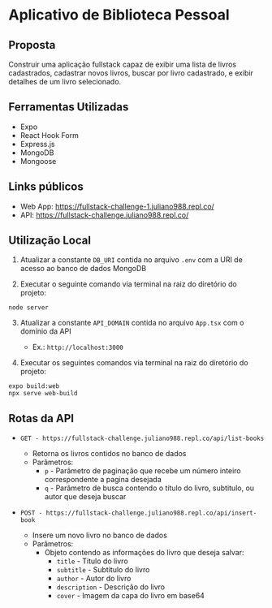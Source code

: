 # Aplicativo de Biblioteca Pessoal

## Proposta

Construir uma aplicação fullstack capaz de exibir uma lista de livros cadastrados, cadastrar novos livros, buscar por livro cadastrado, e exibir detalhes de um livro selecionado.

## Ferramentas Utilizadas

- Expo
- React Hook Form
- Express.js
- MongoDB
- Mongoose

## Links públicos

- Web App: https://fullstack-challenge-1.juliano988.repl.co/
- API: https://fullstack-challenge.juliano988.repl.co/

## Utilização Local

1. Atualizar a constante `DB_URI` contida no arquivo `.env` com a URI de acesso ao banco de dados MongoDB

2. Executar o seguinte comando via terminal na raiz do diretório do projeto:

```node
node server
```

3. Atualizar a constante `API_DOMAIN` contida no arquivo `App.tsx` com o domínio da API
    - Ex.: `http://localhost:3000`

4. Executar os seguintes comandos via terminal na raiz do diretório do projeto:

```node
expo build:web
npx serve web-build
```

## Rotas da API

- `GET - https://fullstack-challenge.juliano988.repl.co/api/list-books`
    - Retorna os livros contidos no banco de dados
    - Parâmetros:
      - `p` - Parâmetro de paginação que recebe um número inteiro correspondente a pagina desejada
      - `q` - Parâmetro de busca contendo o título do livro, subtitulo, ou autor que deseja buscar

- `POST - https://fullstack-challenge.juliano988.repl.co/api/insert-book`
    - Insere um novo livro no banco de dados
    - Parâmetros:
      - Objeto contendo as informações do livro que deseja salvar:
        - `title` - Titulo do livro
        - `subtitle` - Subtitulo do livro
        - `author` - Autor do livro
        - `description` - Descrição do livro
        - `cover` - Imagem da capa do livro em base64